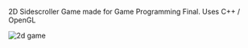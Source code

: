 2D Sidescroller Game made for Game Programming Final. Uses C++ / OpenGL



![2d game](https://i.imgur.com/EJO5YYq.png)

